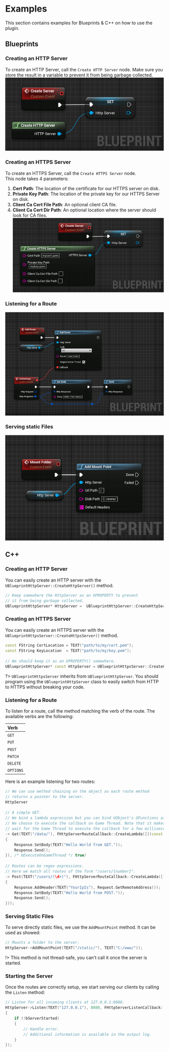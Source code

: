 # Examples
This section contains examples for Blueprints & C++ on how to use the plugin.
## Blueprints

### Creating an HTTP Server
To create an HTTP Server, call the `Create HTTP Server` node. Make sure you store the result in a variable to prevent it from 
being garbage collected.  
![Creates a new http server](https://github.com/Pandoa/BlueprintHttpServer/blob/main/Doc/CreateHttpServer.png?raw=true)

### Creating an HTTPS Server
To create an HTTPS Server, call the `Create HTTPS Server` node.  
This node takes 4 parameters:
1. **Cert Path**: The location of the certificate for our HTTPS server on disk.
2. **Private Key Path**: The location of the private key for our HTTPS Server on disk.
3. **Client Ca Cert File Path**: An optional client CA file.
4. **Client Ca Cert Dir Path**: An optional location where the server should look for CA files.  
![Creates a new https server](https://github.com/Pandoa/BlueprintHttpServer/blob/main/Doc/CreateHttpsServer.png?raw=true)

### Listening for a Route
![Listen for a route](https://github.com/Pandoa/BlueprintHttpServer/blob/main/Doc/AddRoute.png?raw=true)

### Serving static Files
![Serves static files](https://github.com/Pandoa/BlueprintHttpServer/blob/main/Doc/MountFolder.png?raw=true)

## C++
### Creating an HTTP Server
You can easily create an HTTP server with the `UBlueprintHttpServer::CreateHttpServer()` method.
```cpp
// Keep somewhere the HttpServer as an UPROPERTY to prevent
// it from being garbage collected.
UBlueprintHttpServer* HttpServer =  UBlueprintHttpServer::CreateHttpServer();
```

### Creating an HTTPS Server
You can easily create an HTTPS server with the `UBlueprintHttpsServer::CreateHttpsServer()` method.
```cpp
const FString CertLocation = TEXT("path/to/my/cert.pem");
const FString KeyLocation  = TEXT("path/to/my/key.pem");

// We should keep it as an UPROPERTY() somewhere.
UBlueprintHttpServer* const HttpServer = UBlueprintHttpsServer::CreateHttpsServer(CertLocation, KeyLocation);
```

?> `UBlueprintHttpsServer` inherits from `UBlueprintHttpServer`. You should program using the `UBlueprintHttpServer` class to easily switch from HTTP to HTTPS without breaking your code.

### Listening for a Route
To listen for a route, call the method matching the verb of the route. The available verbs are the following:

|Verb|
|:---|
|`GET`|
|`PUT`|
|`POST`|
|`PATCH`|
|`DELETE`|
|`OPTIONS`|

Here is an example listening for two routes:
```cpp
// We can use method chaining on the object as each route method
// returns a pointer to the server.
HttpServer

// A simple GET.
// We bind a lambda expression but you can bind UObject's UFunctions as well.
// We choose to execute the callback on Game Thread. Note that it makes the request 
// wait for the Game Thread to execute the callback for a few milliseconds.
-> Get(TEXT("/data/"), FHttpServerRouteCallback::CreateLambda([](const FBlueprintHttpRequest& Request, FBlueprintHttpResponse& Response) -> void
{
    Response.SetBody(TEXT("Hello World from GET."));
    Response.Send();
}), /* bExecuteOnGameThread */ true)

// Routes can be regex expressions.
// Here we match all routes of the form "/users/{number}".
-> Post(TEXT("/users/(\d+)"), FHttpServerRouteCallback::CreateLambda([](const FBlueprintHttpRequest& Request, FBlueprintHttpResponse& Response) -> void
{
    Response.AddHeader(TEXT("YourIpIs"), Request.GetRemoteAddress());
    Response.SetBody(TEXT("Hello World from POST."));
    Response.Send();
}));
```

### Serving Static Files
To serve directly static files, we use the `AddMountPoint` method. It can be used as showed:
```cpp
// Mounts a folder to the server.
HttpServer->AddMountPoint(TEXT("/static/"), TEXT("C:/www/"));
```

!> This method is not thread-safe, you can't call it once the server is started.

### Starting the Server
Once the routes are correctly setup, we start serving our clients by calling the `Listen` method:
```cpp
// Listen for all incoming clients at 127.0.0.1:8080.
HttpServer->Listen(TEXT("127.0.0.1"), 8080, FHttpServerListenCallback::CreateLambda([](const bool bServerStarted) -> void
{
    if (!bServerStarted)
    {
        // Handle error.
        // Additional information is available in the output log.
    }
});
```

